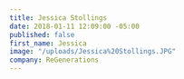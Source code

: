 ```yaml
---
title: Jessica Stollings
date: 2018-01-11 12:09:00 -05:00
published: false
first_name: Jessica
image: "/uploads/Jessica%20Stollings.JPG"
company: ReGenerations
---
```


